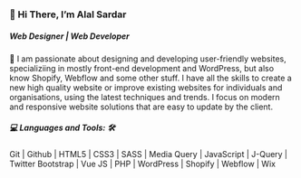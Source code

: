 <h3>👋 Hi There, I’m Alal Sardar</h3>

<h5>Web Designer | Web Developer</h5>

👀 I am passionate about designing and developing user-friendly websites, specializiing in mostly front-end development and WordPress, but also know Shopify, Webflow and some other stuff. I have all the skills to create a new high quality website or improve existing websites for individuals and organisations, using the latest techniques and trends. I focus on modern and responsive website solutions that are easy to update by the client. 

<h5>💻 Languages and Tools: 🛠️</h5>
Git | Github | HTML5 | CSS3 | SASS | Media Query | JavaScript | J-Query | Twitter Bootstrap | Vue JS | PHP | WordPress | Shopify | Webflow | Wix




<!---
alalsardar/alalsardar is a ✨ special ✨ repository because its `README.md` (this file) appears on your GitHub profile.
You can click the Preview link to take a look at your changes.
--->
